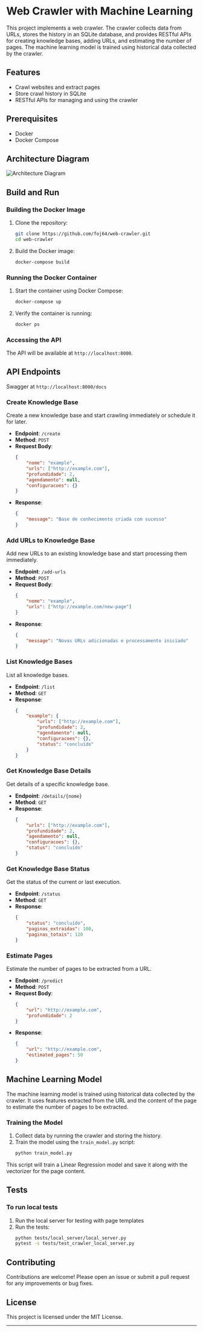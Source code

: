 # Web Crawler with Machine Learning

This project implements a web crawler. The crawler collects data from URLs, stores the history in an SQLite database, and provides RESTful APIs for creating knowledge bases, adding URLs, and estimating the number of pages. The machine learning model is trained using historical data collected by the crawler.

## Features

- Crawl websites and extract pages
- Store crawl history in SQLite
- RESTful APIs for managing and using the crawler

## Prerequisites

- Docker
- Docker Compose

## Architecture Diagram

![Architecture Diagram](https://lucid.app/publicSegments/view/1273c30c-d058-4c32-b772-394f0c011a27/image.png)

## Build and Run

### Building the Docker Image

1. Clone the repository:
    ```sh
    git clone https://github.com/foj64/web-crawler.git
    cd web-crawler
    ```

2. Build the Docker image:
    ```sh
    docker-compose build
    ```

### Running the Docker Container

1. Start the container using Docker Compose:
    ```sh
    docker-compose up
    ```

2. Verify the container is running:
    ```sh
    docker ps
    ```

### Accessing the API

The API will be available at `http://localhost:8000`.

## API Endpoints

Swagger at `http://localhost:8000/docs`

### Create Knowledge Base

Create a new knowledge base and start crawling immediately or schedule it for later.

- **Endpoint**: `/create`
- **Method**: `POST`
- **Request Body**:
    ```json
    {
        "nome": "example",
        "urls": ["http://example.com"],
        "profundidade": 2,
        "agendamento": null,
        "configuracoes": {}
    }
    ```
- **Response**:
    ```json
    {
        "message": "Base de conhecimento criada com sucesso"
    }
    ```

### Add URLs to Knowledge Base

Add new URLs to an existing knowledge base and start processing them immediately.

- **Endpoint**: `/add-urls`
- **Method**: `POST`
- **Request Body**:
    ```json
    {
        "nome": "example",
        "urls": ["http://example.com/new-page"]
    }
    ```
- **Response**:
    ```json
    {
        "message": "Novas URLs adicionadas e processamento iniciado"
    }
    ```

### List Knowledge Bases

List all knowledge bases.

- **Endpoint**: `/list`
- **Method**: `GET`
- **Response**:
    ```json
    {
        "example": {
            "urls": ["http://example.com"],
            "profundidade": 2,
            "agendamento": null,
            "configuracoes": {},
            "status": "concluído"
        }
    }
    ```

### Get Knowledge Base Details

Get details of a specific knowledge base.

- **Endpoint**: `/details/{nome}`
- **Method**: `GET`
- **Response**:
    ```json
    {
        "urls": ["http://example.com"],
        "profundidade": 2,
        "agendamento": null,
        "configuracoes": {},
        "status": "concluído"
    }
    ```

### Get Knowledge Base Status

Get the status of the current or last execution.

- **Endpoint**: `/status`
- **Method**: `GET`
- **Response**:
    ```json
    {
        "status": "concluído",
        "paginas_extraidas": 100,
        "paginas_totais": 120
    }
    ```

### Estimate Pages

Estimate the number of pages to be extracted from a URL.

- **Endpoint**: `/predict`
- **Method**: `POST`
- **Request Body**:
    ```json
    {
        "url": "http://example.com",
        "profundidade": 2
    }
    ```
- **Response**:
    ```json
    {
        "url": "http://example.com",
        "estimated_pages": 50
    }
    ```

## Machine Learning Model

The machine learning model is trained using historical data collected by the crawler. It uses features extracted from the URL and the content of the page to estimate the number of pages to be extracted.

### Training the Model

1. Collect data by running the crawler and storing the history.
2. Train the model using the `train_model.py` script:
    ```sh
    python train_model.py
    ```

This script will train a Linear Regression model and save it along with the vectorizer for the page content.

## Tests

### To run local tests

1. Run the local server for testing with page templates
2. Run the tests:
    ```sh
    python tests/local_server/local_server.py
    pytest -s tests/test_crawler_local_server.py
    ```

## Contributing

Contributions are welcome! Please open an issue or submit a pull request for any improvements or bug fixes.

## License

This project is licensed under the MIT License.

---